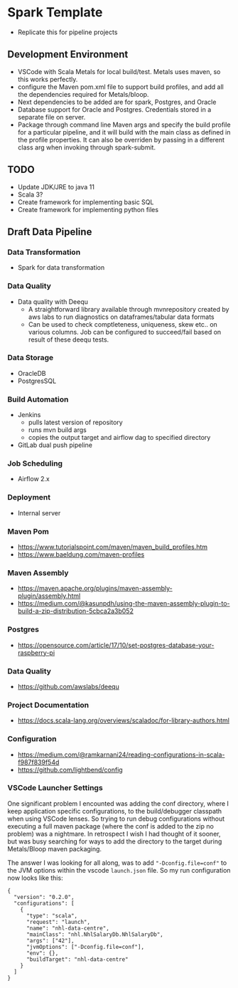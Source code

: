 # Spark Template
- Replicate this for pipeline projects

## Development Environment
- VSCode with Scala Metals for local build/test. Metals uses maven, so this works perfectly. 
- configure the Maven pom.xml file to support build profiles, and add all the dependencies required for Metals/bloop. 
- Next dependencies to be added are for spark, Postgres, and Oracle
- Database support for Oracle and Postgres. Credentials stored in a separate file on server.
- Package through command line Maven args and specify the build profile for a particular pipeline, and it will build with the main class as defined in the profile properties. It can also be overriden by passing in a different class arg when invoking through spark-submit.

## TODO
- Update JDK/JRE to java 11
- Scala 3?
- Create framework for implementing basic SQL
- Create framework for implementing python files

## Draft Data Pipeline

### Data Transformation
- Spark for data transformation

### Data Quality
- Data quality with Deequ
  - A straightforward library available through mvnrepository created by aws labs to run diagnostics on dataframes/tabular data formats
  - Can be used to check comptleteness, uniqueness, skew etc.. on various columns. Job can be configured to succeed/fail based on result of these deequ tests.

### Data Storage
- OracleDB
- PostgresSQL 

### Build Automation
- Jenkins
  - pulls latest version of repository
  - runs mvn build args
  - copies the output target and airflow dag to specified directory
- GitLab dual push pipeline

### Job Scheduling
- Airflow 2.x

### Deployment
- Internal server

### Maven Pom
- https://www.tutorialspoint.com/maven/maven_build_profiles.htm
- https://www.baeldung.com/maven-profiles

### Maven Assembly
- https://maven.apache.org/plugins/maven-assembly-plugin/assembly.html
- https://medium.com/@kasunpdh/using-the-maven-assembly-plugin-to-build-a-zip-distribution-5cbca2a3b052

### Postgres
- https://opensource.com/article/17/10/set-postgres-database-your-raspberry-pi

### Data Quality
- https://github.com/awslabs/deequ

### Project Documentation
- https://docs.scala-lang.org/overviews/scaladoc/for-library-authors.html

### Configuration
- https://medium.com/@ramkarnani24/reading-configurations-in-scala-f987f839f54d
- https://github.com/lightbend/config

### VSCode Launcher Settings
One significant problem I encounted was adding the conf directory, where I keep application specific configurations, to the build/debugger classpath when using VSCode lenses. So trying to run debug configurations without executing a full maven package (where the conf is added to the zip no problem) was a nightmare. In retrospect I wish I had thought of it sooner, but was busy searching for ways to add the directory to the target during Metals/Bloop maven packaging. 

The answer I was looking for all along, was to add ```"-Dconfig.file=conf"``` to the JVM options within the vscode ```launch.json``` file. So my run configuration now looks like this:
```
{
  "version": "0.2.0",
  "configurations": [
    {
      "type": "scala",
      "request": "launch",
      "name": "nhl-data-centre",
      "mainClass": "nhl.NhlSalaryDb.NhlSalaryDb",
      "args": ["42"],
      "jvmOptions": ["-Dconfig.file=conf"],
      "env": {},
      "buildTarget": "nhl-data-centre"
    }
  ]
}
```